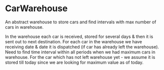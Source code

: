 CarWarehouse
===========

An abstract warehouse to store cars and find intervals with max number of cars in warehouse.

In the warehouse each car is received, stored for several days & then it is sent out to next destination. For each car in the warehouse we have receiving date & date it is dispatched (if car has already left the warehouse).
Need to find time interval within all periods when we had maximum cars in warehouse.
For the car which has not left warehouse yet - we assume it is stored till today since we are looking for maximum
value as of today.